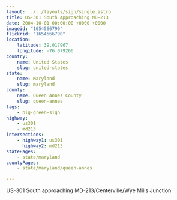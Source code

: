 ```yaml
---
layout: ../../layouts/sign/single.astro
title: US-301 South Approaching MD-213
date: 2004-10-01 00:00:00 +0000 +0000
imageid: "1654566790"
flickrid: "1654566790"
location:
    latitude: 39.017967
    longitude: -76.079266
country:
    name: United States
    slug: united-states
state:
    name: Maryland
    slug: maryland
county:
    name: Queen Annes County
    slug: queen-annes
tags:
    - big-green-sign
highway:
    - us301
    - md213
intersections:
    - highway1: us301
      highway2: md213
statePages:
    - state/maryland
countyPages:
    - state/maryland/queen-annes

---
```

US-301 South approaching  MD-213/Centerville/Wye Mills Junction